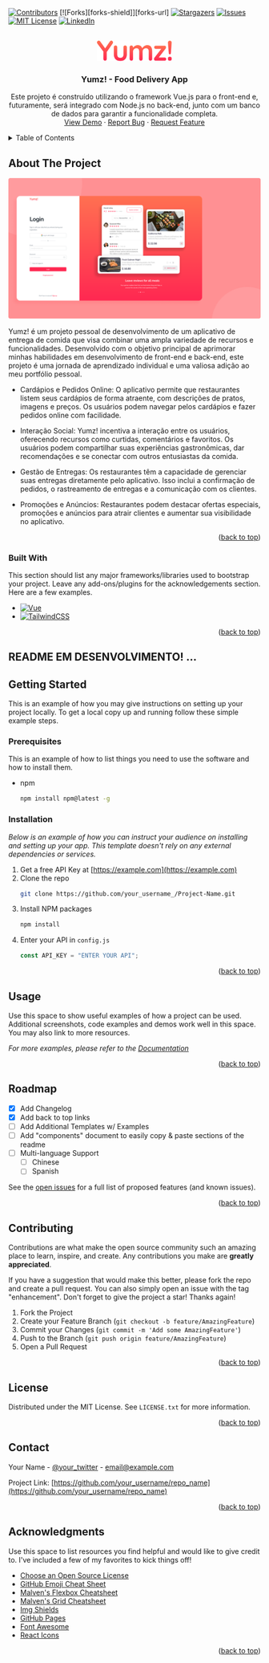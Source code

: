 <!-- Improved compatibility of back to top link: See: https://github.com/othneildrew/Best-README-Template/pull/73 -->

<a name="readme-top"></a>

<!--
*** Thanks for checking out the Best-README-Template. If you have a suggestion
*** that would make this better, please fork the repo and create a pull request
*** or simply open an issue with the tag "enhancement".
*** Don't forget to give the project a star!
*** Thanks again! Now go create something AMAZING! :D
-->

<!-- PROJECT SHIELDS -->
<!--
*** I'm using markdown "reference style" links for readability.
*** Reference links are enclosed in brackets [ ] instead of parentheses ( ).
*** See the bottom of this document for the declaration of the reference variables
*** for contributors-url, forks-url, etc. This is an optional, concise syntax you may use.
*** https://www.markdownguide.org/basic-syntax/#reference-style-links
-->

[![Contributors][contributors-shield]][contributors-url]
[![Forks][forks-shield]][forks-url]
[![Stargazers][stars-shield]][stars-url]
[![Issues][issues-shield]][issues-url]
[![MIT License][license-shield]][license-url]
[![LinkedIn][linkedin-shield]][linkedin-url]

<!-- PROJECT LOGO -->
<br />
<div align="center">
  <a href="https://github.com/othneildrew/Best-README-Template">
    <img src="/public/yumz-logo.svg" alt="Yumz! Food Delivery Logo" width="150">
  </a>

  <h3 align="center">Yumz! - Food Delivery App</h3>

  <p align="center">
    Este projeto é construído utilizando o framework Vue.js para o front-end e, futuramente, será integrado com Node.js no back-end, junto com um banco de dados para garantir a funcionalidade completa.
    <!-- <br />
    <a href="https://github.com/othneildrew/Best-README-Template"><strong>Explore the docs »</strong></a>
    <br /> -->
    <br />
    <a href="https://github.com/othneildrew/Best-README-Template">View Demo</a>
    ·
    <a href="https://github.com/santos2408/food-delivery-app/issues">Report Bug</a>
    ·
    <a href="https://github.com/santos2408/food-delivery-app/issues">Request Feature</a>
  </p>
</div>

<!-- TABLE OF CONTENTS -->
<details>
  <summary>Table of Contents</summary>
  <ol>
    <li>
      <a href="#about-the-project">About The Project</a>
      <ul>
        <li><a href="#built-with">Built With</a></li>
      </ul>
    </li>
    <li>
      <a href="#getting-started">Getting Started</a>
      <ul>
        <li><a href="#prerequisites">Prerequisites</a></li>
        <li><a href="#installation">Installation</a></li>
      </ul>
    </li>
    <li><a href="#usage">Usage</a></li>
    <li><a href="#roadmap">Roadmap</a></li>
    <li><a href="#contributing">Contributing</a></li>
    <li><a href="#license">License</a></li>
    <li><a href="#contact">Contact</a></li>
    <li><a href="#acknowledgments">Acknowledgments</a></li>
  </ol>
</details>

<!-- ABOUT THE PROJECT -->

## About The Project

[![Yumz! Devivery Screen Shot][product-screenshot]](./public/github-cover.png)

<!-- <p align="center">
  <img alt="" src="./public/github-cover.png" width="100%">
</p> -->

Yumz! é um projeto pessoal de desenvolvimento de um aplicativo de entrega de comida que visa combinar uma ampla variedade de recursos e funcionalidades. Desenvolvido com o objetivo principal de aprimorar minhas habilidades em desenvolvimento de front-end e back-end, este projeto é uma jornada de aprendizado individual e uma valiosa adição ao meu portfólio pessoal.

- Cardápios e Pedidos Online: O aplicativo permite que restaurantes listem seus cardápios de forma atraente, com descrições de pratos, imagens e preços. Os usuários podem navegar pelos cardápios e fazer pedidos online com facilidade.

- Interação Social: Yumz! incentiva a interação entre os usuários, oferecendo recursos como curtidas, comentários e favoritos. Os usuários podem compartilhar suas experiências gastronômicas, dar recomendações e se conectar com outros entusiastas da comida.

- Gestão de Entregas: Os restaurantes têm a capacidade de gerenciar suas entregas diretamente pelo aplicativo. Isso inclui a confirmação de pedidos, o rastreamento de entregas e a comunicação com os clientes.

- Promoções e Anúncios: Restaurantes podem destacar ofertas especiais, promoções e anúncios para atrair clientes e aumentar sua visibilidade no aplicativo.

<!-- Here's why:

- Your time should be focused on creating something amazing. A project that solves a problem and helps others
- You shouldn't be doing the same tasks over and over like creating a README from scratch
- You should implement DRY principles to the rest of your life :smile:

Of course, no one template will serve all projects since your needs may be different. So I'll be adding more in the near future. You may also suggest changes by forking this repo and creating a pull request or opening an issue. Thanks to all the people have contributed to expanding this template! -->

<!-- Use the `BLANK_README.md` to get started. -->

<p align="right">(<a href="#readme-top">back to top</a>)</p>

### Built With

This section should list any major frameworks/libraries used to bootstrap your project. Leave any add-ons/plugins for the acknowledgements section. Here are a few examples.

<!-- - [![Next][Next.js]][Next-url] -->
<!-- - [![React][React.js]][React-url] -->

- [![Vue][Vue.js]][Vue-url]
- [![TailwindCSS][TailwindCSS]][TailwindCSS-url]
  <!-- - [![Angular][Angular.io]][Angular-url] -->
  <!-- - [![Svelte][Svelte.dev]][Svelte-url] -->
  <!-- - [![Laravel][Laravel.com]][Laravel-url] -->
  <!-- - [![Bootstrap][Bootstrap.com]][Bootstrap-url] -->
  <!-- - [![JQuery][JQuery.com]][JQuery-url] -->

<p align="right">(<a href="#readme-top">back to top</a>)</p>

## README EM DESENVOLVIMENTO! ...

<!-- GETTING STARTED -->

## Getting Started

This is an example of how you may give instructions on setting up your project locally.
To get a local copy up and running follow these simple example steps.

### Prerequisites

This is an example of how to list things you need to use the software and how to install them.

- npm
  ```sh
  npm install npm@latest -g
  ```

### Installation

_Below is an example of how you can instruct your audience on installing and setting up your app. This template doesn't rely on any external dependencies or services._

1. Get a free API Key at [https://example.com](https://example.com)
2. Clone the repo
   ```sh
   git clone https://github.com/your_username_/Project-Name.git
   ```
3. Install NPM packages
   ```sh
   npm install
   ```
4. Enter your API in `config.js`
   ```js
   const API_KEY = "ENTER YOUR API";
   ```

<p align="right">(<a href="#readme-top">back to top</a>)</p>

<!-- USAGE EXAMPLES -->

## Usage

Use this space to show useful examples of how a project can be used. Additional screenshots, code examples and demos work well in this space. You may also link to more resources.

_For more examples, please refer to the [Documentation](https://example.com)_

<p align="right">(<a href="#readme-top">back to top</a>)</p>

<!-- ROADMAP -->

## Roadmap

- [x] Add Changelog
- [x] Add back to top links
- [ ] Add Additional Templates w/ Examples
- [ ] Add "components" document to easily copy & paste sections of the readme
- [ ] Multi-language Support
  - [ ] Chinese
  - [ ] Spanish

See the [open issues](https://github.com/othneildrew/Best-README-Template/issues) for a full list of proposed features (and known issues).

<p align="right">(<a href="#readme-top">back to top</a>)</p>

<!-- CONTRIBUTING -->

## Contributing

Contributions are what make the open source community such an amazing place to learn, inspire, and create. Any contributions you make are **greatly appreciated**.

If you have a suggestion that would make this better, please fork the repo and create a pull request. You can also simply open an issue with the tag "enhancement".
Don't forget to give the project a star! Thanks again!

1. Fork the Project
2. Create your Feature Branch (`git checkout -b feature/AmazingFeature`)
3. Commit your Changes (`git commit -m 'Add some AmazingFeature'`)
4. Push to the Branch (`git push origin feature/AmazingFeature`)
5. Open a Pull Request

<p align="right">(<a href="#readme-top">back to top</a>)</p>

<!-- LICENSE -->

## License

Distributed under the MIT License. See `LICENSE.txt` for more information.

<p align="right">(<a href="#readme-top">back to top</a>)</p>

<!-- CONTACT -->

## Contact

Your Name - [@your_twitter](https://twitter.com/your_username) - email@example.com

Project Link: [https://github.com/your_username/repo_name](https://github.com/your_username/repo_name)

<p align="right">(<a href="#readme-top">back to top</a>)</p>

<!-- ACKNOWLEDGMENTS -->

## Acknowledgments

Use this space to list resources you find helpful and would like to give credit to. I've included a few of my favorites to kick things off!

- [Choose an Open Source License](https://choosealicense.com)
- [GitHub Emoji Cheat Sheet](https://www.webpagefx.com/tools/emoji-cheat-sheet)
- [Malven's Flexbox Cheatsheet](https://flexbox.malven.co/)
- [Malven's Grid Cheatsheet](https://grid.malven.co/)
- [Img Shields](https://shields.io)
- [GitHub Pages](https://pages.github.com)
- [Font Awesome](https://fontawesome.com)
- [React Icons](https://react-icons.github.io/react-icons/search)

<p align="right">(<a href="#readme-top">back to top</a>)</p>

<!-- MARKDOWN LINKS & IMAGES -->
<!-- https://www.markdownguide.org/basic-syntax/#reference-style-links -->

[contributors-shield]: https://img.shields.io/github/contributors/othneildrew/Best-README-Template.svg?style=for-the-badge
[contributors-url]: https://github.com/santos2408/food-delivery-app/graphs/contributors

<!-- [forks-shield]: https://img.shields.io/github/forks/othneildrew/Best-README-Template.svg?style=for-the-badge -->
<!-- [forks-url]: https://github.com/othneildrew/Best-README-Template/network/members -->

[stars-shield]: https://img.shields.io/github/stars/othneildrew/Best-README-Template.svg?style=for-the-badge
[stars-url]: https://github.com/santos2408/food-delivery-app/stargazers
[issues-shield]: https://img.shields.io/github/issues/othneildrew/Best-README-Template.svg?style=for-the-badge
[issues-url]: https://github.com/santos2408/food-delivery-app/issues
[license-shield]: https://img.shields.io/github/license/othneildrew/Best-README-Template.svg?style=for-the-badge
[license-url]: https://github.com/othneildrew/Best-README-Template/blob/master/LICENSE.txt
[linkedin-shield]: https://img.shields.io/badge/-LinkedIn-black.svg?style=for-the-badge&logo=linkedin&colorB=555
[linkedin-url]: https://linkedin.com/in/othneildrew
[product-screenshot]: ./public/github-cover.png

<!-- [Next.js]: https://img.shields.io/badge/next.js-000000?style=for-the-badge&logo=nextdotjs&logoColor=white
[Next-url]: https://nextjs.org/
[React.js]: https://img.shields.io/badge/React-20232A?style=for-the-badge&logo=react&logoColor=61DAFB
[React-url]: https://reactjs.org/ -->

[Vue.js]: https://img.shields.io/badge/Vue.js-35495E?style=for-the-badge&logo=vuedotjs&logoColor=4FC08D
[Vue-url]: https://vuejs.org/

<!-- [Angular.io]: https://img.shields.io/badge/Angular-DD0031?style=for-the-badge&logo=angular&logoColor=white
[Angular-url]: https://angular.io/
[Svelte.dev]: https://img.shields.io/badge/Svelte-4A4A55?style=for-the-badge&logo=svelte&logoColor=FF3E00
[Svelte-url]: https://svelte.dev/
[Laravel.com]: https://img.shields.io/badge/Laravel-FF2D20?style=for-the-badge&logo=laravel&logoColor=white
[Laravel-url]: https://laravel.com
[Bootstrap.com]: https://img.shields.io/badge/Bootstrap-563D7C?style=for-the-badge&logo=bootstrap&logoColor=white
[Bootstrap-url]: https://getbootstrap.com
[JQuery.com]: https://img.shields.io/badge/jQuery-0769AD?style=for-the-badge&logo=jquery&logoColor=white
[JQuery-url]: https://jquery.com -->

[TailwindCSS-url]: https://tailwindcss.com/
[TailwindCSS]: https://img.shields.io/badge/tailwindcss-%2338B2AC.svg?style=for-the-badge&logo=tailwind-css&logoColor=white
